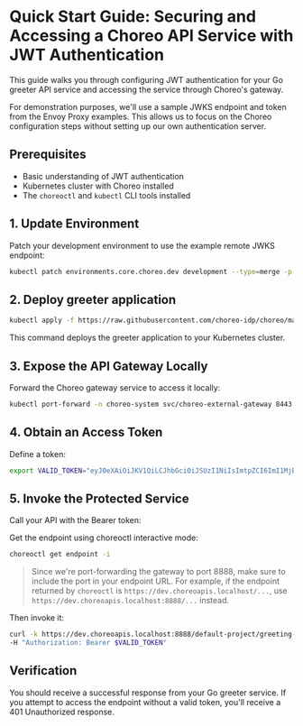 # Quick Start Guide: Securing and Accessing a Choreo API Service with JWT Authentication

This guide walks you through configuring JWT authentication for your Go greeter API service and accessing the service through Choreo's gateway.

For demonstration purposes, we'll use a sample JWKS endpoint and token from the Envoy Proxy examples. This allows us to focus on the Choreo configuration steps without setting up our own authentication server.

## Prerequisites

- Basic understanding of JWT authentication
- Kubernetes cluster with Choreo installed
- The `choreoctl` and `kubectl` CLI tools installed

## 1. Update Environment

Patch your development environment to use the example remote JWKS endpoint:

```bash
kubectl patch environments.core.choreo.dev development --type=merge -p '{"spec":{"gateway":{"security":{"remoteJwks":{"uri":"https://raw.githubusercontent.com/envoyproxy/gateway/refs/heads/main/examples/kubernetes/jwt/jwks.json"}}}}}'
```

## 2. Deploy greeter application

```bash
kubectl apply -f https://raw.githubusercontent.com/choreo-idp/choreo/main/samples/deploying-applications/use-prebuilt-image/jwt/greeter-with-jwt.yaml
```

This command deploys the greeter application to your Kubernetes cluster.

## 3. Expose the API Gateway Locally

Forward the Choreo gateway service to access it locally:

```bash
kubectl port-forward -n choreo-system svc/choreo-external-gateway 8443:443 &
```

## 4. Obtain an Access Token

Define a token:

```bash
export VALID_TOKEN="eyJ0eXAiOiJKV1QiLCJhbGciOiJSUzI1NiIsImtpZCI6ImI1MjBiM2MyYzRiZDc1YTEwZTljZWJjOTU3NjkzM2RjIn0.eyJpc3MiOiJodHRwczovL2Zvby5iYXIuY29tIiwic3ViIjoiMTIzNDU2Nzg5MCIsInVzZXIiOnsibmFtZSI6IkpvaG4gRG9lIiwiZW1haWwiOiJqb2huLmRvZUBleGFtcGxlLmNvbSIsInJvbGVzIjpbImFkbWluIiwiZWRpdG9yIl19LCJwcmVtaXVtX3VzZXIiOnRydWUsImlhdCI6MTUxNjIzOTAyMiwic2NvcGUiOiJyZWFkIGFkZCBkZWxldGUgbW9kaWZ5In0.P36iAlmiRCC79OiB3vstF5Q_9OqUYAMGF3a3H492GlojbV6DcuOz8YIEYGsRSWc-BNJaBKlyvUKsKsGVPtYbbF8ajwZTs64wyO-zhd2R8riPkg_HsW7iwGswV12f5iVRpfQ4AG2owmdOToIaoch0aym89He1ZzEjcShr9olgqlAbbmhnk-namd1rP-xpzPnWhhIVI3mCz5hYYgDTMcM7qbokM5FzFttTRXAn5_Luor23U1062Ct_K53QArwxBvwJ-QYiqcBycHf-hh6sMx_941cUswrZucCpa-EwA3piATf9PKAyeeWHfHV9X-y8ipGOFg3mYMMVBuUZ1lBkJCik9f9kboRY6QzpOISARQj9PKMXfxZdIPNuGmA7msSNAXQgqkvbx04jMwb9U7eCEdGZztH4C8LhlRjgj0ZdD7eNbRjeH2F6zrWyMUpGWaWyq6rMuP98W2DWM5ZflK6qvT1c7FuFsWPvWLkgxQwTWQKrHdKwdbsu32Sj8VtUBJ0-ddEb"
```

## 5. Invoke the Protected Service

Call your API with the Bearer token:

Get the endpoint using choreoctl interactive mode:

```bash
choreoctl get endpoint -i
```

> Since we're port-forwarding the gateway to port 8888, make sure to include the port in your endpoint URL. For example, if the endpoint returned by `choreoctl` is
> `https://dev.choreoapis.localhost/...`, use `https://dev.choreoapis.localhost:8888/...` instead.

Then invoke it:

```bash
curl -k https://dev.choreoapis.localhost:8888/default-project/greeting-service-image/greeter/greet \
-H "Authorization: Bearer $VALID_TOKEN"
```

## Verification

You should receive a successful response from your Go greeter service. If you attempt to access the endpoint without a valid token, you'll receive a 401 Unauthorized response.
